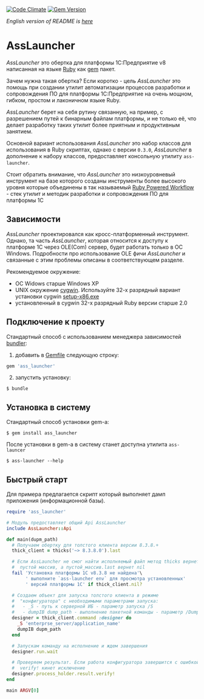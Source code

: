 [![Code Climate](https://codeclimate.com/github/leoniv/ass_launcher/badges/gpa.svg)](https://codeclimate.com/github/leoniv/ass_launcher)
[![Gem Version](https://badge.fury.io/rb/ass_launcher.svg)](https://badge.fury.io/rb/ass_launcher)

_English version of README is [here](README.en.md)_

# AssLauncher

*AssLauncher* это обертка для платформы 1С:Предприятие v8 написанная на языке
[Ruby](http://ruby-lang.org) как [gem](https://rubygems.org) пакет.

Зачем нужна такая обертка? Если коротко - цель *AssLauncher* это помощь при
создании утилит автоматизации процессов разработки и сопровождения ПО для
платформы 1С:Предприятие на очень мощном, гибком, простом и лаконичном языке
Ruby.

*AssLauncher* берет на себя рутину связанную, на пример, с разрешением путей к
бинарным файлам платформы, и не только её, что делает разработку таких утилит
более приятным и продуктивным занятием.

Основной вариант использования *AssLauncher* это набор классов
для использования в Ruby скриптах, однако с версии `0.3.0`, *AssLauncher* в
дополнение к набору классов, предоставляет консольную утилиту `ass-launcher`.

Стоит обратить внимание, что *AssLauncher* это низкоуровневый инструмент на базе
которого созданы инструменты более высокого уровня которые объединены в так
называемый
[Ruby Powered Workflow](https://github.com/leoniv/ruby_powered_workflow) - стек
утилит и методик разработки и сопровождения ПО для платформы 1С

## Зависимости

*AssLauncher* проектировался как кросс-платформенный инструмент. Однако, та
часть *AssLauncher*, которая относится к доступу к платформе 1С через OLE(Com)
сервер, будет работать только в ОС Windows. Подробности про использование OLE
фичи *AssLauncher* и связанные с этим проблемы описаны в соответствующем разделе.

Рекомендуемое окружение:

- OC Widows старше Windows XP
- UNIX окружение [cygwin](https://www.cygwin.com). Используйте 32-х разрядный
вариант установки cygwin [setup-x86.exe](https://www.cygwin.com/setup-x86.exe)
- установленный в cygwin 32-х разрядный Ruby версии старше 2.0


## Подключение к проекту

Стандартный способ с использованием менеджера зависимостей
[bundler](https://bundler.io):

1. добавить в [Gemfile](https://bundler.io/gemfile.html) следующую строку:

```ruby
gem 'ass_launcher'
```

2. запустить установку:

```
$ bundle
```

## Установка в систему

Стандартный способ установки gem-а:

```
$ gem install ass_launcher
```

После установки в gem-а в систему станет доступна утилита `ass-launcer`

```
$ ass-launcher --help
```

## Быстрый старт

Для примера предлагается скрипт который выполняет дамп приложения (информационной
базы).

```ruby
require 'ass_launcher'

# Модуль предоставляет общий Api AssLauncher
include AssLauncher::Api

def main(dupm_path)
  # Получаем обертку для толстого клиента версии 8.3.8.+
  thick_client = thicks('~> 8.3.8.0').last

  # Если AssLauncher не смог найти исполняемый файл метод thicks вернет
  #  пустой массив, а пустой_массив.last вернет nil
  fail 'Установка платформы 1С v8.3.8 не найдена'\
       ' выполните `ass-launcher env` для просмотра установленных'
       ' версий платформы 1С' if thick_client.nil?

  # Создаем объект для запуска толстого клиента в режиме
  #  "конфигуратора" с необходимыми параметрами запуска:
  #   - _S - путь к серверной ИБ - параметр запуска /S
  #   - dumpIB dump_path - выполнение пакетной команды - параметр /DumpIB
  designer = thick_client.command :designer do
    _S 'enterprse_server/application_name'
    dumpIB dupm_path
  end

  # Запускам команду на исполнение и ждем завершения
  designer.run.wait

  # Проверяем результат. Если работа конфигуратора завершится с ошибкой
  #  verify! кинет исключение
  designer.process_holder.result.verify!
end

main ARGV[0]
```

